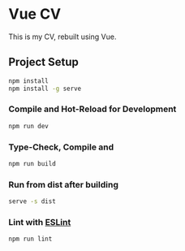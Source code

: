 # Vue CV

This is my CV, rebuilt using Vue.

## Project Setup

```sh
npm install
npm install -g serve
```

### Compile and Hot-Reload for Development

```sh
npm run dev
```

### Type-Check, Compile and

```sh
npm run build
```

### Run from dist after building

```sh
serve -s dist
```

### Lint with [ESLint](https://eslint.org/)

```sh
npm run lint
```
